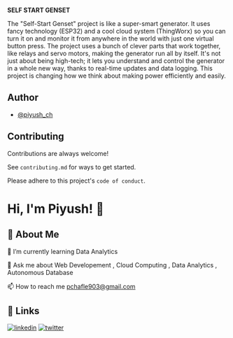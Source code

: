 **SELF START GENSET**

The "Self-Start Genset" project is like a super-smart generator. It uses fancy technology (ESP32) and a cool cloud system (ThingWorx) so you can turn it on and monitor it from anywhere in the world with just one virtual button press. The project uses a bunch of clever parts that work together, like relays and servo motors, making the generator run all by itself. It's not just about being high-tech; it lets you understand and control the generator in a whole new way, thanks to real-time updates and data logging. This project is changing how we think about making power efficiently and easily.


## Author

- [@piyush_ch](https://github.com/piyush-cha)


## Contributing

Contributions are always welcome!

See `contributing.md` for ways to get started.

Please adhere to this project's `code of conduct`.



# Hi, I'm Piyush! 👋


## 🚀 About Me
🌱 I’m currently learning Data Analytics

💬 Ask me about Web Developement , Cloud Computing , Data Analytics , Autonomous Database

📫 How to reach me pchafle903@gmail.com


## 🔗 Links
[![linkedin](https://img.shields.io/badge/linkedin-0A66C2?style=for-the-badge&logo=linkedin&logoColor=white)](https://www.linkedin.com/in/piyushchafle26)
[![twitter](https://img.shields.io/badge/twitter-1DA1F2?style=for-the-badge&logo=twitter&logoColor=white)](https://twitter.com/piyush_chafle02)



